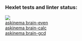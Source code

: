 ### Hexlet tests and linter status:
<a href="https://codeclimate.com/github/KiraBelo/frontend-project-lvl1/maintainability">
<img src="https://api.codeclimate.com/v1/badges/59d8475196089f39db8b/maintainability"></a><br>
<a href="https://asciinema.org/a/eC0sciUKUnJIunIM2vB5KxTTP"> askinema brain-even </a><br>
<a href="https://asciinema.org/a/p7RSUStfl1jOLKjwne9H70GBK"> askinema brain-calc </a><br>
<a href="https://asciinema.org/a/E0BecEG0kXKXOKSjyMsgYOemn"> askinema brain-gcd </a><br>
